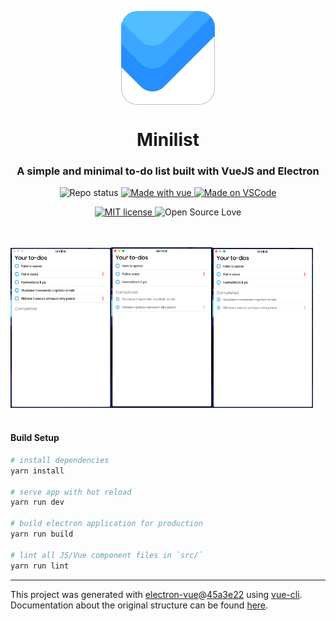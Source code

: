 <p align="center">
   <img align="center" width="150" height="150" src="./build/icons/icon.png" />
</p>
<h1 align="center">Minilist</h1>
<h3 align="center">A simple and minimal to-do list built with VueJS and Electron</h3>
<p align="center">
   <p align="center"> 
      <img alt="Repo status" src="https://img.shields.io/badge/Repo%20status-WIP-dbaf3b.svg" />
      <a href="https://vuejs.org/">
         <img alt="Made with vue" src="https://img.shields.io/badge/Made%20with-Vue-27b183.svg" />
      </a>
      <a href="https://code.visualstudio.com/">
         <img alt="Made on VSCode" src="https://img.shields.io/badge/Made%20on-VSCode-00aaed.svg" />
      </a>
   </p>
   <p align="center">
      <a href="https://lbesson.mit-license.org/">
         <img alt="MIT license" src="https://img.shields.io/badge/License-MIT-blue.svg" />
      </a>
      <img alt="Open Source Love" src="https://badges.frapsoft.com/os/v2/open-source.svg?v=103" />
  </p>
</p>
</br>
</br>
<div>
<img src="./.readme/screen1.png" width="32%"><img src="./.readme/screen2.png" width="32%"><img src="./.readme/screen3.png" width="32%">
</div>
</br>

#### Build Setup

```bash
# install dependencies
yarn install

# serve app with hot reload
yarn run dev

# build electron application for production
yarn run build

# lint all JS/Vue component files in `src/`
yarn run lint

```

---

This project was generated with [electron-vue](https://github.com/SimulatedGREG/electron-vue)@[45a3e22](https://github.com/SimulatedGREG/electron-vue/tree/45a3e224e7bb8fc71909021ccfdcfec0f461f634) using [vue-cli](https://github.com/vuejs/vue-cli). Documentation about the original structure can be found [here](https://simulatedgreg.gitbooks.io/electron-vue/content/index.html).
